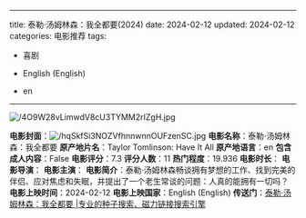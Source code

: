 
---
title: 泰勒·汤姆林森：我全都要(2024)
date: 2024-02-12
updated: 2024-02-12
categories: 电影推荐
tags:

- 喜剧

- English (English)
- en
---

<img src="https://image.tmdb.org/t/p/original/4O9W28vLimwdV8cU3TYMM2rIZgH.jpg" alt="/4O9W28vLimwdV8cU3TYMM2rIZgH.jpg" title="/4O9W28vLimwdV8cU3TYMM2rIZgH.jpg">

**电影封面**：<img src="https://image.tmdb.org/t/p/w200/hqSkfSi3NOZVfhnnwnnOUFzenSC.jpg" alt="/hqSkfSi3NOZVfhnnwnnOUFzenSC.jpg" title="/hqSkfSi3NOZVfhnnwnnOUFzenSC.jpg">
**电影名称**：泰勒·汤姆林森：我全都要
**原产地片名**：Taylor Tomlinson: Have It All
**原产地语言**：en
**包含成人内容**：False
**电影评分**：7.3
**评分人数**：11
**热门程度**：19.936
**电影时长**：
**电影导演**：
**电影主演**：
**电影简介**：泰勒·汤姆林森畅谈拥有梦想的工作、找到完美的伴侣、应对焦虑和失眠，并提出了一个老生常谈的问题：人真的能拥有一切吗？
**电影上映时间**：2024-02-12
**电影上映国家**：English (English)
**传送门**：[泰勒·汤姆林森：我全都要 |专业的种子搜索、磁力链接搜索引擎](https://movie.amd794.com:2083/?search=Taylor%20Tomlinson%3A%20Have%20It%20All&ordering=&mode=match_phrase&page_size=10&page=1)

